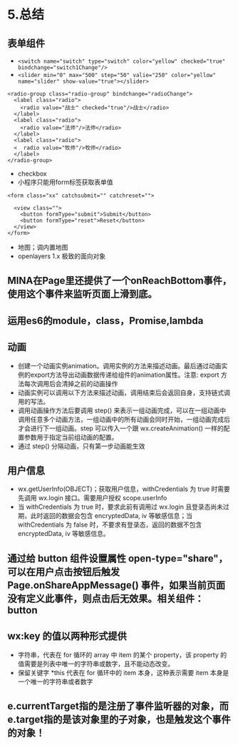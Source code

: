 # 5.总结

## 表单组件

* `<switch name="switch" type="switch" color="yellow" checked="true" bindchange="switch1Change"/>`
* `<slider min="0" max="500" step="50" valie="250" color="yellow" name="slider" show-value="true"></slider>`

```text
<radio-group class="radio-group" bindchange="radioChange">
  <label class="radio">
    <radio value="战士" checked="true"/>战士</radio>
  </label>
  <label class="radio">
    <radio value="法师"/>法师</radio>
  </label>
  <label class="radio">
  <  radio value="牧师"/>牧师</radio>
  </label>
</radio-group>
```

* checkbox
* 小程序只能用form标签获取表单值

```text
<form class="xx" catchsubmit="" catchreset="">

  <view class="">
    <button formType="submit">Submit</button>
    <button formType="reset">Reset</button>
  </view>
</form>
```

* 地图；调内置地图
* openlayers 1.x 极致的面向对象

## MINA在Page里还提供了一个onReachBottom事件，使用这个事件来监听页面上滑到底。

## 运用es6的module，class，Promise,lambda

## 动画

* 创建一个动画实例animation。调用实例的方法来描述动画。最后通过动画实例的export方法导出动画数据传递给组件的animation属性。注意: export 方法每次调用后会清掉之前的动画操作
* 动画实例可以调用以下方法来描述动画，调用结束后会返回自身，支持链式调用的写法。
* 调用动画操作方法后要调用 step\(\) 来表示一组动画完成，可以在一组动画中调用任意多个动画方法，一组动画中的所有动画会同时开始，一组动画完成后才会进行下一组动画。step 可以传入一个跟 wx.createAnimation\(\) 一样的配置参数用于指定当前组动画的配置。
* 通过 step\(\) 分隔动画，只有第一步动画能生效

## 用户信息

* wx.getUserInfo\(OBJECT\)；获取用户信息，withCredentials 为 true 时需要先调用 wx.login 接口。需要用户授权 scope.userInfo
* 当 withCredentials 为 true 时，要求此前有调用过 wx.login 且登录态尚未过期，此时返回的数据会包含 encryptedData, iv 等敏感信息；当 withCredentials 为 false 时，不要求有登录态，返回的数据不包含 encryptedData, iv 等敏感信息。

## 通过给 button 组件设置属性 open-type="share"，可以在用户点击按钮后触发 Page.onShareAppMessage\(\) 事件，如果当前页面没有定义此事件，则点击后无效果。相关组件：button

## wx:key 的值以两种形式提供

* 字符串，代表在 for 循环的 array 中 item 的某个 property，该 property 的值需要是列表中唯一的字符串或数字，且不能动态改变。
* 保留关键字 \*this 代表在 for 循环中的 item 本身，这种表示需要 item 本身是一个唯一的字符串或者数字

## e.currentTarget指的是注册了事件监听器的对象，而e.target指的是该对象里的子对象，也是触发这个事件的对象！

